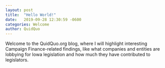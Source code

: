 ```yaml
---
layout: post
title:  "Hello World!"
date:   2019-09-28 12:30:59 -0600
categories: Welcome
author: QuidQuo
---
```

Welcome to the QuidQuo.org blog, where I will highlight interesting Campaign Finance-related findings, like what companies and entities are lobbying for Iowa legislation and how much they have contributed to legislators.